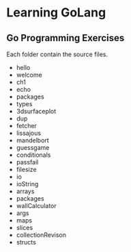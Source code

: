# Learning GoLang

## Go Programming Exercises

Each folder contain the source files.  

* hello
* welcome
* ch1
* echo
* packages
* types
* 3dsurfaceplot
* dup
* fetcher
* lissajous
* mandelbort
* guessgame
* conditionals 
* passfail 
* filesize
* io 
* ioString
* arrays 
* packages 
* wallCalculator 
* args
* maps
*	slices
* collectionRevison
* structs
